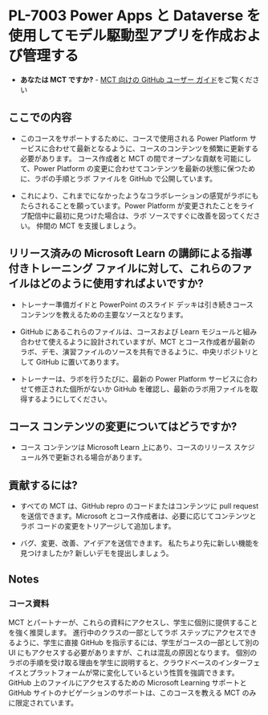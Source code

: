 # PL-7003 Power Apps と Dataverse を使用してモデル駆動型アプリを作成および管理する

- **あなたは MCT ですか?** - [MCT 向けの GitHub ユーザー ガイド](https://microsoftlearning.github.io/MCT-User-Guide/)をご覧ください

## ここでの内容

- このコースをサポートするために、コースで使用される Power Platform サービスに合わせて最新となるように、コースのコンテンツを頻繁に更新する必要があります。  コース作成者と MCT の間でオープンな貢献を可能にして、Power Platform の変更に合わせてコンテンツを最新の状態に保つために、ラボの手順とラボ ファイルを GitHub で公開しています。

- これにより、これまでになかったようなコラボレーションの感覚がラボにもたらされることを願っています。Power Platform が変更されたことをライブ配信中に最初に見つけた場合は、ラボ ソースですぐに改善を図ってください。 仲間の MCT を支援しましょう。

## リリース済みの Microsoft Learn の講師による指導付きトレーニング ファイルに対して、これらのファイルはどのように使用すればよいですか?

- トレーナー準備ガイドと PowerPoint のスライド デッキは引き続きコース コンテンツを教えるための主要なソースとなります。

- GitHub にあるこれらのファイルは、コースおよび Learn モジュールと組み合わせて使えるように設計されていますが、MCT とコース作成者が最新のラボ、デモ、演習ファイルのソースを共有できるように、中央リポジトリとして GitHub に置いてあります。

- トレーナーは、ラボを行うたびに、最新の Power Platform サービスに合わせて修正された個所がないか GitHub を確認し、最新のラボ用ファイルを取得するようにしてください。

## コース コンテンツの変更についてはどうですか?

- コース コンテンツは Microsoft Learn 上にあり、コースのリリース スケジュール外で更新される場合があります。

## 貢献するには?

- すべての MCT は、GitHub repro のコードまたはコンテンツに pull request を送信できます。Microsoft とコース作成者は、必要に応じてコンテンツとラボ コードの変更をトリアージして追加します。

- バグ、変更、改善、アイデアを送信できます。 私たちより先に新しい機能を見つけましたか? 新しいデモを提出しましょう。

## Notes

### コース資料

MCT とパートナーが、これらの資料にアクセスし、学生に個別に提供することを強く推奨します。 進行中のクラスの一部としてラボ ステップにアクセスできるように、学生に直接 GitHub を指示するには、学生がコースの一部として別の UI にもアクセスする必要がありますが、これは混乱の原因となります。 個別のラボの手順を受け取る理由を学生に説明すると、クラウドベースのインターフェイスとプラットフォームが常に変化しているという性質を強調できます。 GitHub 上のファイルにアクセスするための Microsoft Learning サポートと GitHub サイトのナビゲーションのサポートは、このコースを教える MCT のみに限定されています。
